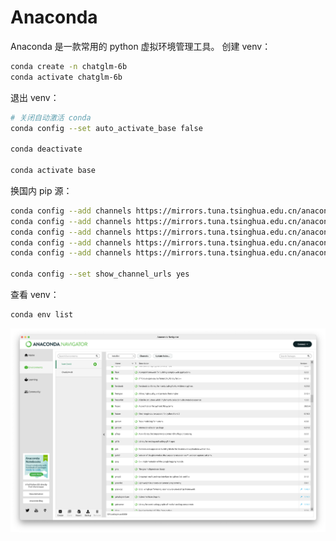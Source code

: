 
# Anaconda
Anaconda 是一款常用的 python 虚拟环境管理工具。
创建 venv：
```bash
conda create -n chatglm-6b
conda activate chatglm-6b
```
退出 venv：
```bash
# 关闭自动激活 conda
conda config --set auto_activate_base false

conda deactivate

conda activate base
```
换国内 pip 源：
```bash
conda config --add channels https://mirrors.tuna.tsinghua.edu.cn/anaconda/pkgs/main
conda config --add channels https://mirrors.tuna.tsinghua.edu.cn/anaconda/pkgs/free
conda config --add channels https://mirrors.tuna.tsinghua.edu.cn/anaconda/pkgs/r
conda config --add channels https://mirrors.tuna.tsinghua.edu.cn/anaconda/cloud/conda-forge 
conda config --add channels https://mirrors.tuna.tsinghua.edu.cn/anaconda/cloud/msys2/

conda config --set show_channel_urls yes
```
查看 venv：
```bash
conda env list
```
![image.png](./../assets/1689758880184-b6673119-6a34-49d1-bee1-555ef2a0fd76.png)

